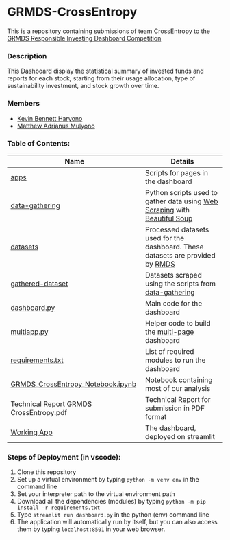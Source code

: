 # GRMDS-CrossEntropy
This is a repository containing submissions of team CrossEntropy to the [GRMDS Responsible Investing Dashboard Competition](https://grmds.org/braceImpact)

### Description
This Dashboard display the statistical summary of invested funds and reports for each stock, starting from their usage allocation, type of sustainability investment, and stock growth over time.

### Members
- [Kevin Bennett Haryono](https://github.com/kevinbennetth)
- [Matthew Adrianus Mulyono](https://github.com/Matthew1906)

### Table of Contents:
|Name|Details|
|----|-------|
|[apps](/apps)| Scripts for pages in the dashboard |
|[data-gathering](/data-gathering)| Python scripts used to gather data using [Web Scraping](/data-gathering) with [Beautiful Soup](https://beautiful-soup-4.readthedocs.io/en/latest/)|
|[datasets](/datasets)|Processed datasets used for the dashboard. These datasets are provided by [RMDS](https://grmds.org/)|
|[gathered-dataset](/gathered-dataset)|Datasets scraped using the scripts from [data-gathering](/data-gathering)|
|[dashboard.py](/dashboard.py)| Main code for the dashboard |
|[multiapp.py](/multiapp.py)| Helper code to build the [multi-page](https://github.com/upraneelnihar/streamlit-multiapps) dashboard|
|[requirements.txt](/requirements.txt)|List of required modules to run the dashboard|
|[GRMDS_CrossEntropy_Notebook.ipynb](/GRMDS_CrossEntropy_Notebook.ipynb) | Notebook containing most of our analysis |
|Technical Report GRMDS CrossEntropy.pdf | Technical Report for submission in PDF format |
|[Working App](https://share.streamlit.io/matthew1906/grmds-crossentropy/main/dashboard.py) | The dashboard, deployed on streamlit |


### Steps of Deployment (in vscode):
1. Clone this repository
2. Set up a virtual environment by typing ```python -m venv env``` in the command line
3. Set your interpreter path to the virtual environment path
4. Download all the dependencies (modules) by typing ```python -m pip install -r requirements.txt```
5. Type ```streamlit run dashboard.py``` in the python (env) command line
6. The application will automatically run by itself, but you can also access them by typing ```localhost:8501``` in your web browser.
